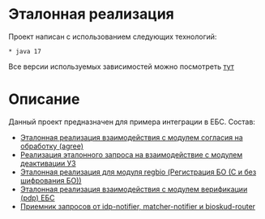 
# Эталонная реализация

Проект написан с использованием следующих технологий:

    * java 17

Все версии используемых зависимостей можно
посмотреть [тут](buildSrc/src/main/kotlin/ru/rtlabs/ebs/gradle/dependencies/Dependencies.kt)

# Описание

Данный проект предназначен для примера интеграции в ЕБС.
Состав:

- [Эталонная реализация взаимодействия с модулем согласия на обработку (agree)](/clients/agree/README.md)
- [Реализация эталонного запроса на взаимодействие с модулем деактивации УЗ](/clients/deactivation/README.md)
- [Эталонная реализация для модуля regbio (Регистрация БО (С и без шифрования БО))](/clients/regbio/README.md)
- [Эталонная реализация взаимодействия с модулем верификации (pdp) ЕБС](/clients/verification/README.md)
- [Приемник запросов от idp-notifier, matcher-notifier и bioskud-router](/reference-receiver/README.md)
